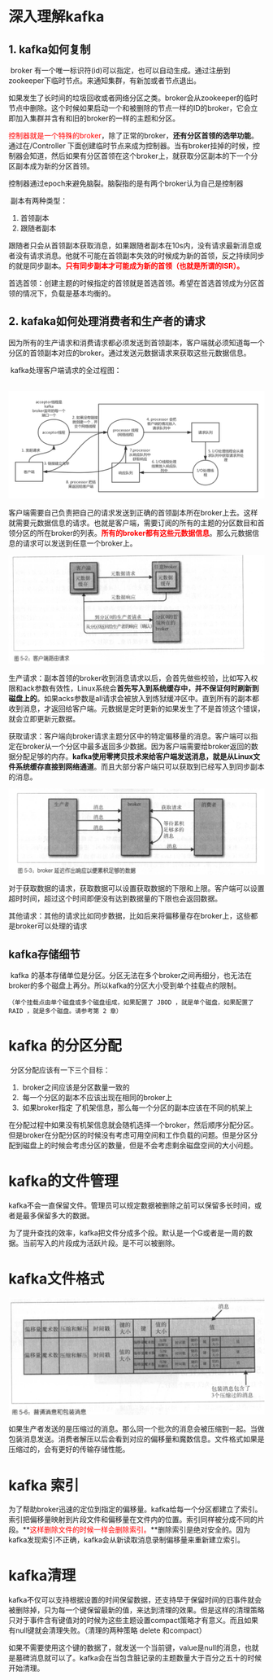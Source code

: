 # 深入理解kafka

## 	1. kafka如何复制

​	broker 有一个唯一标识符(id)可以指定，也可以自动生成。通过注册到zookeeper下临时节点。来通知集群，有新加或者节点退出。

​	如果发生了长时间的垃圾回收或者网络分区之类。broker会从zookeeper的临时节点中删除。这个时候如果启动一个和被删除的节点一样的ID的broker，它会立即加入集群并含有和旧的broker的一样的主题和分区。

​	<font color="red">控制器就是一个特殊的broker</font>，除了正常的broker，**还有分区首领的选举功能**。通过在/Controller 下面创建临时节点来成为控制器。当有broker挂掉的时候，控制器会知道，然后如果有分区首领在这个broker上，就获取分区副本的下一个分区副本成为新的分区首领。

​	控制器通过epoch来避免脑裂。脑裂指的是有两个broker认为自己是控制器

​	副本有两种类型：

1.  首领副本
2. 跟随者副本



​	跟随者只会从首领副本获取消息，如果跟随者副本在10s内，没有请求最新消息或者没有请求消息。他就不可能在首领副本失效的时候成为新的首领，反之持续同步的就是同步副本。**<font color="red">只有同步副本才可能成为新的首领（也就是所谓的ISR）。</font>**

​	首选首领：创建主题的时候指定的首领就是首选首领。希望在首选首领成为分区首领的情况下，负载是基本均衡的。

## 	2. kafaka如何处理消费者和生产者的请求	

​	因为所有的生产请求和消费请求都必须发送到首领副本，客户端就必须知道每一个分区的首领副本对应的broker。通过发送元数据请求来获取这些元数据信息。

​	kafka处理客户端请求的全过程图：

​	![kafka处理请求内部流程图](../images/kafka处理请求内部流程图.png)

​	客户端需要自己负责把自己的请求发送到正确的首领副本所在broker上去。这样就需要元数据信息的请求。也就是客户端，需要订阅的所有的主题的分区数目和首领分区的所在broker的列表。**<font color="red">所有的broker都有这些元数据信息</font>**。那么元数据信息的请求可以发送到任意一个broker上。

![客户端路由请求](../images/客户端路由请求.png)

​	生产请求：副本首领的broker收到消息请求以后，会首先做些校验，比如写入权限和ack参数有效性，Linux系统会**首先写入到系统缓存中，并不保证何时刷新到磁盘上的**。如果acks参数是all请求会被放入到炼狱缓冲区中。直到所有的副本都收到消息，才返回给客户端。元数据是定时更新的如果发生了不是首领这个错误，就会立即更新元数据。

​	获取请求：客户端向broker请求主题分区中的特定偏移量的消息。客户端可以指定在broker从一个分区中最多返回多少数据。因为客户端需要给broker返回的数据分配足够的内存。**kafka使用零拷贝技术来给客户端发送消息，就是从Linux文件系统缓存直接到网络通道**。而且大部分客户端只可以获取到已经写入到同步副本的消息。

![image-20190804180441430](../images/image-20190804180441430.png)

​	对于获取数据的请求，获取数据可以设置获取数据的下限和上限。客户端可以设置超时时间，超过这个时间即便没有达到数据量的下限也会返回数据。

​	其他请求：其他的请求比如同步数据，比如后来将偏移量存在broker上，这些都是broker可以处理的请求

## 	kafka存储细节

​	kafka 的基本存储单位是分区。分区无法在多个broker之间再细分，也无法在broker的多个磁盘上再分。所以kafka的分区大小受到单个挂载点的限制。

~~~ 一
（单个挂载点由单个磁盘或多个磁盘组成，如果配置了 JBOD ，就是单个磁盘，如果配置了
RAID ，就是多个磁盘。请参考第 2 章）
~~~

# kafka 的分区分配

​	分区分配应该有一下三个目标：

1. ​	broker之间应该是分区数量一致的
2. ​	每一个分区的副本不应该出现在相同的broker上
3. ​	如果broker指定 了机架信息，那么每一个分区的副本应该在不同的机架上	



​	在分配过程中如果没有机架信息就会随机选择一个broker，然后顺序分配分区。但是broker在分配分区的时候没有考虑可用空间和工作负载的问题。但是分区分配到磁盘上的时候会考虑分区的数量，但是不会考虑剩余磁盘空间的大小问题。

# kafka的文件管理

​	kafka不会一直保留文件。管理员可以规定数据被删除之前可以保留多长时间，或者是最多保留多大的数据。

​	为了提升查找的效率，kafka把文件分成多个段。默认是一个G或者是一周的数据。当前写入的片段成为活跃片段。是不可以被删除。

# kafka文件格式

![普通消息和包装消息](../images/image-20190805161125367.png)

​	如果生产者发送的是压缩过的消息。那么同一个批次的消息会被压缩到一起。当做包装消息发送。消费者解压以后会看到对应的偏移量和魔数信息。文件格式如果是压缩过的，会有更好的传输存储性能。

# kafka 索引

​	为了帮助broker迅速的定位到指定的偏移量。kafka给每一个分区都建立了索引。索引把偏移量映射到片段文件和偏移量在文件内的位置。索引同样被分成不同的片段。**<font color="red">这样删除文件的时候一样会删除索引。</font>**删除索引是绝对安全的。因为kafka发现索引不正确，kafka会从新读取消息录制偏移量来重新建立索引。 

# kafka清理

​	kafka不仅可以支持根据设置的时间保留数据，还支持早于保留时间的旧事件就会被删除掉，只为每一个键保留最新的值，来达到清理的效果。但是这样的清理策略只对于事件含有键值对的时候为这些主题设置compact策略才有意义。而且如果有null键就会清理失败。（清理的两种策略 delete 和compact）

​	如果不需要使用这个键的数据了，就发送一个当前键，value是null的消息，也就是墓碑消息就可以了。kafka会在当包含脏记录的主题数量大于百分之五十的时候开始清理。